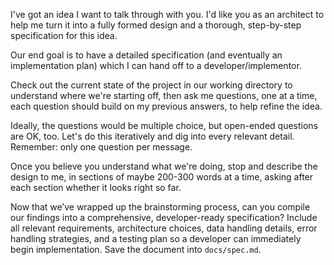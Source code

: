 I've got an idea I want to talk through with you. I'd like you as an architect to help me turn it into a fully formed design and a thorough, step-by-step specification for this idea.

Our end goal is to have a detailed specification (and eventually an implementation plan) which I can hand off to a developer/implementor.

Check out the current state of the project in our working directory to understand where we're starting off, then ask me questions, one at a time, each question should build on my previous answers, to help refine the idea.

Ideally, the questions would be multiple choice, but open-ended questions are OK, too. Let's do this iteratively and dig into every relevant detail. Remember: only one question per message.

Once you believe you understand what we're doing, stop and describe the design to me, in sections of maybe 200-300 words at a time, asking after each section whether it looks right so far.

Now that we’ve wrapped up the brainstorming process, can you compile our findings into a comprehensive, developer-ready specification? Include all relevant requirements, architecture choices, data handling details, error handling strategies, and a testing plan so a developer can immediately begin implementation. Save the document into `docs/spec.md`.

<!--You can use this spec for a number of things. We are doing codegen here, but I have used it to bolster ideas by asking a reasoning model to poke holes in the idea (must go deeper!), to generate a white paper, or to generate a business model. You can pop it into deep research and get a 10k word supporting document in return.-->
